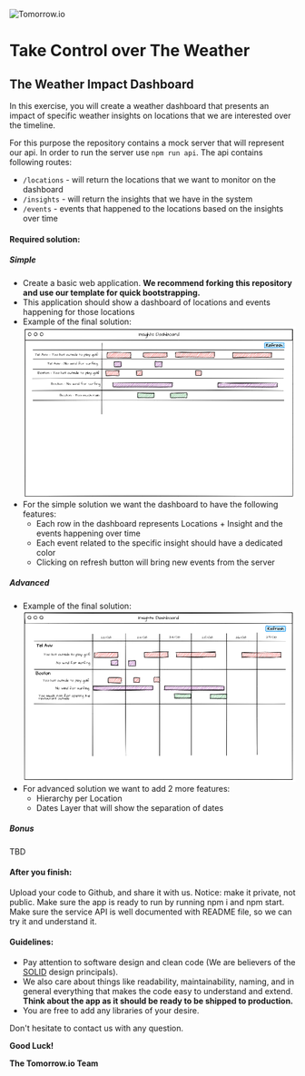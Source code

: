 ![Tomorrow.io](https://hypercast-assets.s3-us-west-2.amazonaws.com/img/Tomorrow_Logo.png "Tomorrow.io")

# Take Control over The Weather

## The Weather Impact Dashboard

In this exercise, you will create a weather dashboard that presents an impact of 
specific weather insights on locations that we are interested over the timeline.

For this purpose the repository contains a mock server that will represent our api.
In order to run the server use `npm run api`. The api contains following routes:
* `/locations` - will return the locations that we want to monitor on the dashboard
* `/insights` - will return the insights that we have in the system
* `/events` - events that happened to the locations based on the insights over time

#### Required solution:

##### Simple

* Create a basic web application. **We recommend forking this repository and use our template for quick bootstrapping.**
* This application should show a dashboard of locations and events happening for those locations
* Example of the final solution: ![simple](./exercise/simple.png)
* For the simple solution we want the dashboard to have the following features:
    * Each row in the dashboard represents Locations + Insight and the events happening over time
    * Each event related to the specific insight should have a dedicated color
    * Clicking on refresh button will bring new events from the server


##### Advanced

* Example of the final solution: ![advanced](./exercise/advanced.png)
* For advanced solution we want to add 2 more features:
    * Hierarchy per Location
    * Dates Layer that will show the separation of dates

##### Bonus

TBD

#### After you finish:

Upload your code to Github, and share it with us. Notice: make it private, not public.
Make sure the app is ready to run by running npm i and npm start.
Make sure the service API is well documented with README file, so we can try it and understand it.

#### Guidelines:

* Pay attention to software design and clean code (We are believers of the [SOLID](https://en.wikipedia.org/wiki/SOLID) design principals). 
* We also care about things like readability, maintainability, naming, and in general everything that makes the code easy to understand and extend. **Think about the app as it should be ready to be shipped to production.**
* You are free to add any libraries of your desire. 

Don't hesitate to contact us with any question.

**Good Luck!**

**The Tomorrow.io Team**
